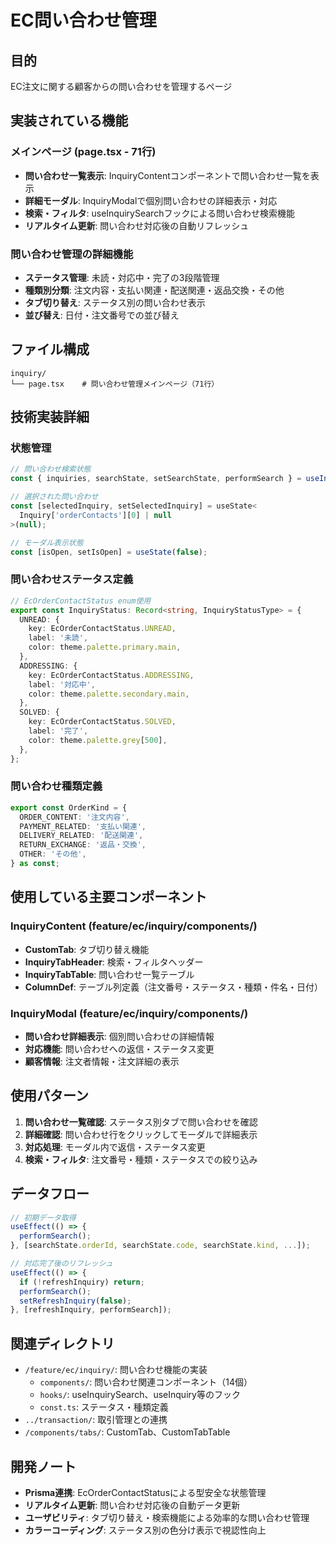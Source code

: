 # EC問い合わせ管理

## 目的
EC注文に関する顧客からの問い合わせを管理するページ

## 実装されている機能

### メインページ (page.tsx - 71行)
- **問い合わせ一覧表示**: InquiryContentコンポーネントで問い合わせ一覧を表示
- **詳細モーダル**: InquiryModalで個別問い合わせの詳細表示・対応
- **検索・フィルタ**: useInquirySearchフックによる問い合わせ検索機能
- **リアルタイム更新**: 問い合わせ対応後の自動リフレッシュ

### 問い合わせ管理の詳細機能
- **ステータス管理**: 未読・対応中・完了の3段階管理
- **種類別分類**: 注文内容・支払い関連・配送関連・返品交換・その他
- **タブ切り替え**: ステータス別の問い合わせ表示
- **並び替え**: 日付・注文番号での並び替え

## ファイル構成
```
inquiry/
└── page.tsx    # 問い合わせ管理メインページ（71行）
```

## 技術実装詳細

### 状態管理
```typescript
// 問い合わせ検索状態
const { inquiries, searchState, setSearchState, performSearch } = useInquirySearch();

// 選択された問い合わせ
const [selectedInquiry, setSelectedInquiry] = useState<
  Inquiry['orderContacts'][0] | null
>(null);

// モーダル表示状態
const [isOpen, setIsOpen] = useState(false);
```

### 問い合わせステータス定義
```typescript
// EcOrderContactStatus enum使用
export const InquiryStatus: Record<string, InquiryStatusType> = {
  UNREAD: {
    key: EcOrderContactStatus.UNREAD,
    label: '未読',
    color: theme.palette.primary.main,
  },
  ADDRESSING: {
    key: EcOrderContactStatus.ADDRESSING,
    label: '対応中',
    color: theme.palette.secondary.main,
  },
  SOLVED: {
    key: EcOrderContactStatus.SOLVED,
    label: '完了',
    color: theme.palette.grey[500],
  },
};
```

### 問い合わせ種類定義
```typescript
export const OrderKind = {
  ORDER_CONTENT: '注文内容',
  PAYMENT_RELATED: '支払い関連',
  DELIVERY_RELATED: '配送関連',
  RETURN_EXCHANGE: '返品・交換',
  OTHER: 'その他',
} as const;
```

## 使用している主要コンポーネント

### InquiryContent (feature/ec/inquiry/components/)
- **CustomTab**: タブ切り替え機能
- **InquiryTabHeader**: 検索・フィルタヘッダー
- **InquiryTabTable**: 問い合わせ一覧テーブル
- **ColumnDef**: テーブル列定義（注文番号・ステータス・種類・件名・日付）

### InquiryModal (feature/ec/inquiry/components/)
- **問い合わせ詳細表示**: 個別問い合わせの詳細情報
- **対応機能**: 問い合わせへの返信・ステータス変更
- **顧客情報**: 注文者情報・注文詳細の表示

## 使用パターン
1. **問い合わせ一覧確認**: ステータス別タブで問い合わせを確認
2. **詳細確認**: 問い合わせ行をクリックしてモーダルで詳細表示
3. **対応処理**: モーダル内で返信・ステータス変更
4. **検索・フィルタ**: 注文番号・種類・ステータスでの絞り込み

## データフロー
```typescript
// 初期データ取得
useEffect(() => {
  performSearch();
}, [searchState.orderId, searchState.code, searchState.kind, ...]);

// 対応完了後のリフレッシュ
useEffect(() => {
  if (!refreshInquiry) return;
  performSearch();
  setRefreshInquiry(false);
}, [refreshInquiry, performSearch]);
```

## 関連ディレクトリ
- `/feature/ec/inquiry/`: 問い合わせ機能の実装
  - `components/`: 問い合わせ関連コンポーネント（14個）
  - `hooks/`: useInquirySearch、useInquiry等のフック
  - `const.ts`: ステータス・種類定義
- `../transaction/`: 取引管理との連携
- `/components/tabs/`: CustomTab、CustomTabTable

## 開発ノート
- **Prisma連携**: EcOrderContactStatusによる型安全な状態管理
- **リアルタイム更新**: 問い合わせ対応後の自動データ更新
- **ユーザビリティ**: タブ切り替え・検索機能による効率的な問い合わせ管理
- **カラーコーディング**: ステータス別の色分け表示で視認性向上 